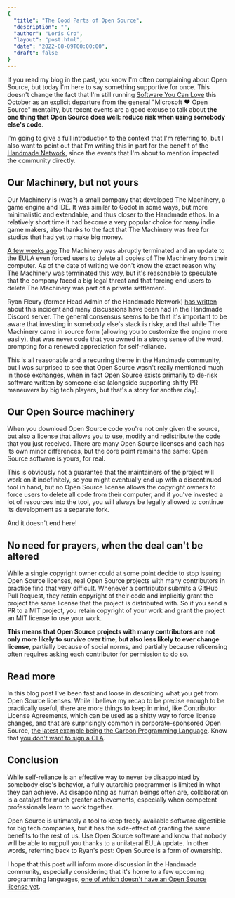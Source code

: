 ```yaml
---
{
  "title": "The Good Parts of Open Source",
  "description": "", 
  "author": "Loris Cro",
  "layout": "post.html",
  "date": "2022-08-09T00:00:00",
  "draft": false
}
---
```


If you read my blog in the past, you know I'm often complaining about Open Source, but today I'm here to say something supportive for once. This doesn't change the fact that I'm still running [Software You Can Love](https://sycl.it) this October as an explicit departure from the general "Microsoft ❤️ Open Source" mentality, but recent events are a good excuse to talk about **the one thing that Open Source does well: reduce risk when using somebody else's code**.

I'm going to give a full introduction to the context that I'm referring to, but 
I also want to point out that I'm writing this in part for the benefit of the 
[Handmade Network](https://handmade.network/), since the events that I'm about
to mention impacted the community directly.


## Our Machinery, but not yours

Our Machinery is (was?) a small company that developed The Machinery, a game engine and IDE. It was similar to Godot in some ways, but more minimalistic and extendable, and thus closer to the Handmade ethos. In a relatively short time it had become a very popular choice for many indie game makers, also thanks to the fact that The Machinery was free for studios that had yet to make big money.

[A few weeks ago](https://gameworldobserver.com/2022/08/01/our-machinery-terminates-machinery-game-engine-changes-eula) The Machinery was abruptly terminated and an update to the EULA even forced users to delete all copies of The Machinery from their computer. As of the date of writing we don't know the exact reason why The Machinery was terminated this way, but it's reasonable to speculate that the company faced a big legal threat and that forcing end users to delete The Machinery was part of a private settlement.

Ryan Fleury (former Head Admin of the Handmade Network) [has written](https://www.rfleury.com/p/ships-icebergs-game-engines) about this incident and many discussions have been had in the Handmade Discord server. The general consensus seems to be that it's important to be aware that investing in somebody else's stack is risky, and that while The Machinery came in source form (allowing you to customize the engine more easily), that was never code that you owned in a strong sense of the word, prompting for a renewed appreciation for self-reliance.

This is all reasonable and a recurring theme in the Handmade community, but I was surprised to see that Open Source wasn't really mentioned much in those exchanges, when in fact Open Source exists primarily to de-risk software written by someone else (alongside supporting shitty PR maneuvers by big tech players, but that's a story for another day).


## Our Open Source machinery

When you download Open Source code you're not only given the source, but also a license that allows you to use, modify and redistribute the code that you just received. There are many Open Source licenses and each has its own minor differences, but the core point remains the same: Open Source software is yours, for real.

This is obviously not a guarantee that the maintainers of the project will work on it indefinitely, so you might eventually end up with a discontinued tool in hand, but no Open Source license allows the copyright owners to force users to delete all code from their computer, and if you've invested a lot of resources into the tool, you will always be legally allowed to continue its development as a separate fork.

And it doesn't end here!


## No need for prayers, when the deal can't be altered

While a single copyright owner could at some point decide to stop issuing Open Source licenses, real Open Source projects with many contributors in practice find that very difficult. Whenever a contributor submits a GitHub Pull Request, they retain copyright of their code and implicitly grant the project the same license that the project is distributed with. So if you send a PR to a MIT project, you retain copyright of your work and grant the project an MIT license to use your work.

**This means that Open Source projects with many contributors are not only more likely to survive over time, but also less likely to ever change license**, partially because of social norms, and partially because relicensing often requires asking each contributor for permission to do so.


## Read more

In this blog post I've been fast and loose in describing what you get from Open Source licenses. While I believe my recap to be precise enough to be practically useful, there are more things to keep in mind, like Contributor License Agreements, which can be used as a shitty way to force license changes, and that are surprisingly common in corporate-sponsored Open Source, [the latest example being the Carbon Programming Language](https://github.com/carbon-language/carbon-lang/blob/7147ea0144add7d1716e2c4da62aea7368db3f1f/CONTRIBUTING.md). Know that [you don't want to sign a CLA](https://drewdevault.com/2018/10/05/Dont-sign-a-CLA.html).


## Conclusion

While self-reliance is an effective way to never be disappointed by somebody else's behavior, a fully autarchic programmer is limited in what they can achieve. As disappointing as human beings often are, collaboration is a catalyst for much greater achievements, especially when competent professionals learn to work together.

Open Source is ultimately a tool to keep freely-available software digestible for big tech companies, but it has the side-effect of granting the same benefits to the rest of us. Use Open Source software and know that nobody will be able to rugpull you thanks to a unilateral EULA update. In other words, referring back to Ryan's post: Open Source is a form of ownership.

I hope that this post will inform more discussion in the Handmade community, especially considering that it's home to a few upcoming programming languages, [one of which doesn't have an Open Source license yet](https://youtu.be/1Xdi5jSCYnc).
